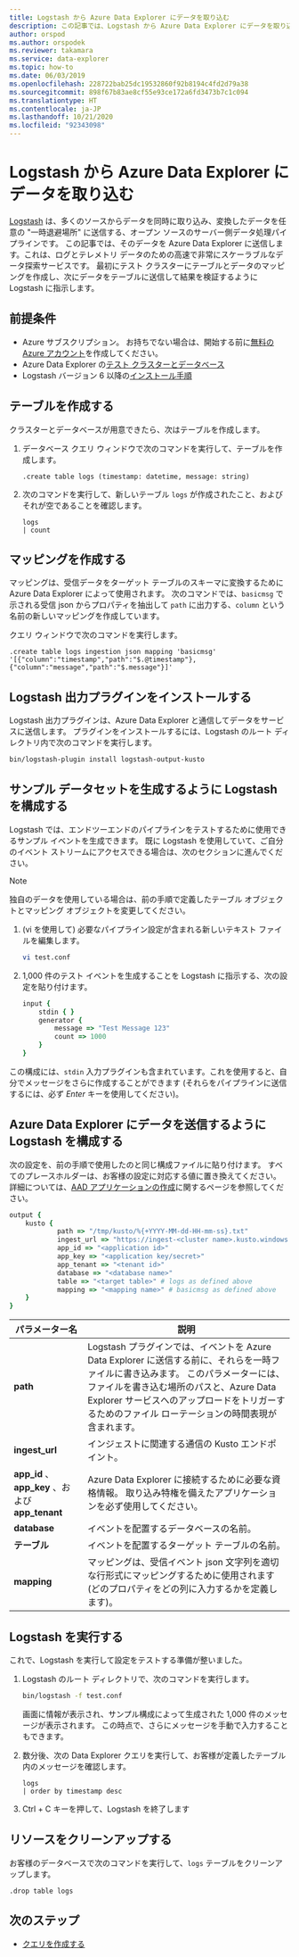 ```yaml
---
title: Logstash から Azure Data Explorer にデータを取り込む
description: この記事では、Logstash から Azure Data Explorer にデータを取り込む (読み込む) 方法について学習します
author: orspod
ms.author: orspodek
ms.reviewer: takamara
ms.service: data-explorer
ms.topic: how-to
ms.date: 06/03/2019
ms.openlocfilehash: 228722bab25dc19532860f92b8194c4fd2d79a38
ms.sourcegitcommit: 898f67b83ae8cf55e93ce172a6fd3473b7c1c094
ms.translationtype: HT
ms.contentlocale: ja-JP
ms.lasthandoff: 10/21/2020
ms.locfileid: "92343098"
---
```

# <a name="ingest-data-from-logstash-to-azure-data-explorer"></a>Logstash から Azure Data Explorer にデータを取り込む

[Logstash](https://www.elastic.co/products/logstash) は、多くのソースからデータを同時に取り込み、変換したデータを任意の "一時退避場所" に送信する、オープン ソースのサーバー側データ処理パイプラインです。 この記事では、そのデータを Azure Data Explorer に送信します。これは、ログとテレメトリ データのための高速で非常にスケーラブルなデータ探索サービスです。 最初にテスト クラスターにテーブルとデータのマッピングを作成し、次にデータをテーブルに送信して結果を検証するように Logstash に指示します。

## <a name="prerequisites"></a>前提条件

* Azure サブスクリプション。 お持ちでない場合は、開始する前に[無料の Azure アカウント](https://azure.microsoft.com/free/)を作成してください。
* Azure Data Explorer の[テスト クラスターとデータベース](create-cluster-database-portal.md)
* Logstash バージョン 6 以降の[インストール手順](https://www.elastic.co/guide/en/logstash/current/installing-logstash.html)

## <a name="create-a-table"></a>テーブルを作成する

クラスターとデータベースが用意できたら、次はテーブルを作成します。

1. データベース クエリ ウィンドウで次のコマンドを実行して、テーブルを作成します。

    ```Kusto
    .create table logs (timestamp: datetime, message: string)
    ```

1. 次のコマンドを実行して、新しいテーブル `logs` が作成されたこと、およびそれが空であることを確認します。
    ```Kusto
    logs
    | count
    ```

## <a name="create-a-mapping"></a>マッピングを作成する

マッピングは、受信データをターゲット テーブルのスキーマに変換するために Azure Data Explorer によって使用されます。 次のコマンドでは、`basicmsg` で示される受信 json からプロパティを抽出して `path` に出力する、`column` という名前の新しいマッピングを作成しています。

クエリ ウィンドウで次のコマンドを実行します。

```Kusto
.create table logs ingestion json mapping 'basicmsg' '[{"column":"timestamp","path":"$.@timestamp"},{"column":"message","path":"$.message"}]'
```

## <a name="install-the-logstash-output-plugin"></a>Logstash 出力プラグインをインストールする

Logstash 出力プラグインは、Azure Data Explorer と通信してデータをサービスに送信します。
プラグインをインストールするには、Logstash のルート ディレクトリ内で次のコマンドを実行します。

```sh
bin/logstash-plugin install logstash-output-kusto
```

## <a name="configure-logstash-to-generate-a-sample-dataset"></a>サンプル データセットを生成するように Logstash を構成する

Logstash では、エンドツーエンドのパイプラインをテストするために使用できるサンプル イベントを生成できます。
既に Logstash を使用していて、ご自分のイベント ストリームにアクセスできる場合は、次のセクションに進んでください。 

> [!NOTE]
> 独自のデータを使用している場合は、前の手順で定義したテーブル オブジェクトとマッピング オブジェクトを変更してください。

1. (vi を使用して) 必要なパイプライン設定が含まれる新しいテキスト ファイルを編集します。

    ```sh
    vi test.conf
    ```

1. 1,000 件のテスト イベントを生成することを Logstash に指示する、次の設定を貼り付けます。

    ```ruby
    input {
        stdin { }
        generator {
            message => "Test Message 123"
            count => 1000
        }
    }
    ```

この構成には、`stdin` 入力プラグインも含まれています。これを使用すると、自分でメッセージをさらに作成することができます (それらをパイプラインに送信するには、必ず *Enter* キーを使用してください)。

## <a name="configure-logstash-to-send-data-to-azure-data-explorer"></a>Azure Data Explorer にデータを送信するように Logstash を構成する

次の設定を、前の手順で使用したのと同じ構成ファイルに貼り付けます。 すべてのプレースホルダーは、お客様の設定に対応する値に置き換えてください。 詳細については、[AAD アプリケーションの作成](./provision-azure-ad-app.md)に関するページを参照してください。 

```ruby
output {
    kusto {
            path => "/tmp/kusto/%{+YYYY-MM-dd-HH-mm-ss}.txt"
            ingest_url => "https://ingest-<cluster name>.kusto.windows.net/"
            app_id => "<application id>"
            app_key => "<application key/secret>"
            app_tenant => "<tenant id>"
            database => "<database name>"
            table => "<target table>" # logs as defined above
            mapping => "<mapping name>" # basicmsg as defined above
    }
}
```

| パラメーター名 | 説明 |
| --- | --- |
| **path** | Logstash プラグインでは、イベントを Azure Data Explorer に送信する前に、それらを一時ファイルに書き込みます。 このパラメーターには、ファイルを書き込む場所のパスと、Azure Data Explorer サービスへのアップロードをトリガーするためのファイル ローテーションの時間表現が含まれます。|
| **ingest_url** | インジェストに関連する通信の Kusto エンドポイント。|
| **app_id** 、 **app_key** 、および **app_tenant**| Azure Data Explorer に接続するために必要な資格情報。 取り込み特権を備えたアプリケーションを必ず使用してください。 |
| **database**| イベントを配置するデータベースの名前。 |
| **テーブル** | イベントを配置するターゲット テーブルの名前。 |
| **mapping** | マッピングは、受信イベント json 文字列を適切な行形式にマッピングするために使用されます (どのプロパティをどの列に入力するかを定義します)。 |

## <a name="run-logstash"></a>Logstash を実行する

これで、Logstash を実行して設定をテストする準備が整いました。

1. Logstash のルート ディレクトリで、次のコマンドを実行します。

    ```sh
    bin/logstash -f test.conf
    ```

    画面に情報が表示され、サンプル構成によって生成された 1,000 件のメッセージが表示されます。 この時点で、さらにメッセージを手動で入力することもできます。

1. 数分後、次の Data Explorer クエリを実行して、お客様が定義したテーブル内のメッセージを確認します。

    ```Kusto
    logs
    | order by timestamp desc
    ```

1. Ctrl + C キーを押して、Logstash を終了します

## <a name="clean-up-resources"></a>リソースをクリーンアップする

お客様のデータベースで次のコマンドを実行して、`logs` テーブルをクリーンアップします。

```Kusto
.drop table logs
```

## <a name="next-steps"></a>次のステップ

* [クエリを作成する](write-queries.md)